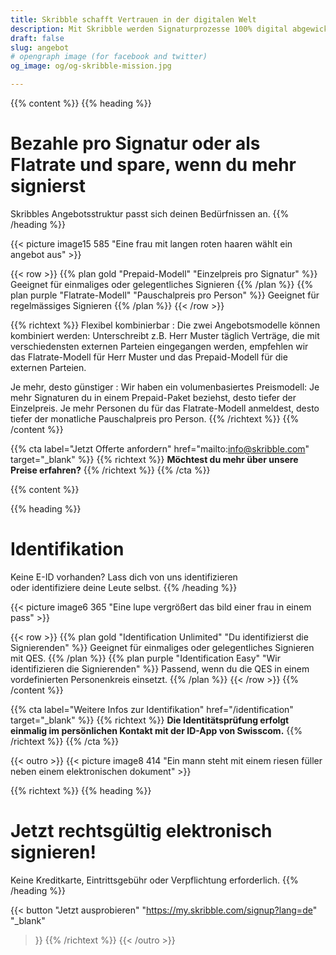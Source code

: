 ```yaml
---
title: Skribble schafft Vertrauen in der digitalen Welt
description: Mit Skribble werden Signaturprozesse 100% digital abgewickelt, basierend auf der qualifizierten elektronischen Signatur “QES” - die e-Unterschrift, die vor Schweizer und EU Gesetz der handschriftlichen Unterschrift gleichgestellt ist.
draft: false
slug: angebot
# opengraph image (for facebook and twitter)
og_image: og/og-skribble-mission.jpg

---
```


{{% content %}}
{{% heading %}}
# Bezahle pro Signatur oder als Flatrate und spare, wenn du mehr signierst
Skribbles Angebotsstruktur passt sich deinen Bedürfnissen an.
{{% /heading %}}

{{< picture image15 585 "Eine frau mit langen roten haaren wählt ein angebot aus" >}}

{{< row >}}
{{% plan gold "Prepaid-Modell" "Einzelpreis pro Signatur" %}}
Geeignet für einmaliges oder gelegentliches Signieren
{{% /plan %}}
{{% plan purple "Flatrate-Modell" "Pauschalpreis pro Person" %}}
Geeignet für regelmässiges Signieren
{{% /plan %}}
{{< /row >}}

{{% richtext %}}
Flexibel kombinierbar
: Die zwei Angebotsmodelle können kombiniert werden: Unterschreibt z.B. Herr Muster täglich Verträge, die mit verschiedensten externen Parteien eingegangen werden, empfehlen wir das Flatrate-Modell für Herr Muster und das Prepaid-Modell für die externen Parteien.

Je mehr, desto günstiger
: Wir haben ein volumenbasiertes Preismodell: Je mehr Signaturen du in einem Prepaid-Paket beziehst, desto tiefer der Einzelpreis. Je mehr Personen du für das Flatrate-Modell anmeldest, desto tiefer der monatliche Pauschalpreis pro Person.
{{% /richtext %}}
{{% /content %}}

{{% cta
  label="Jetzt Offerte anfordern"
  href="mailto:info@skribble.com"
  target="_blank"
%}}
{{% richtext %}}
**Möchtest du mehr über unsere Preise erfahren?**
{{% /richtext %}}
{{% /cta %}}

{{% content %}}

{{% heading %}}
# Identifikation
Keine E-ID vorhanden? Lass dich von uns identifizieren <br class="hide-for-mobile">oder identifiziere deine Leute selbst.
{{% /heading %}}

{{< picture image6 365 "Eine lupe vergrößert das bild einer frau in einem pass" >}}

{{< row >}}
{{% plan gold "Identification Unlimited" "Du identifizierst die Signierenden" %}}
Geeignet für einmaliges oder gelegentliches Signieren mit QES.
{{% /plan %}}
{{% plan purple "Identification Easy" "Wir identifizieren die Signierenden" %}}
Passend, wenn du die QES in einem vordefinierten Personenkreis einsetzt.
{{% /plan %}}
{{< /row >}}
{{% /content %}}

{{% cta
  label="Weitere Infos zur Identifikation"
  href="/identification"
  target="_blank"
%}}
{{% richtext %}}
**Die Identitätsprüfung erfolgt einmalig im persönlichen Kontakt mit der ID-App von Swisscom.**
{{% /richtext %}}
{{% /cta %}}

{{< outro >}}
{{< picture image8 414 "Ein mann steht mit einem riesen füller neben einem elektronischen dokument" >}}

{{% richtext %}}
{{% heading %}}
# Jetzt rechtsgültig elektronisch signieren!
Keine Kreditkarte, Eintrittsgebühr oder Verpflichtung erforderlich.
{{% /heading %}}

{{< button
  "Jetzt ausprobieren"
  "https://my.skribble.com/signup?lang=de"
  "_blank"
>}}
{{% /richtext %}}
{{< /outro >}}
